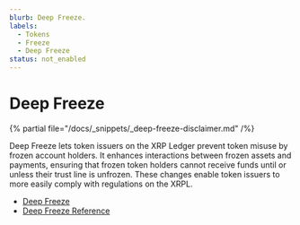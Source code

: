 ```yaml
---
blurb: Deep Freeze.
labels:
  - Tokens
  - Freeze
  - Deep Freeze
status: not_enabled
---
```

# Deep Freeze

{% partial file="/docs/_snippets/_deep-freeze-disclaimer.md" /%}

Deep Freeze lets token issuers on the XRP Ledger prevent token misuse by frozen account holders. It enhances interactions between frozen assets and payments, ensuring that frozen token holders cannot receive funds until or unless their trust line is unfrozen. These changes enable token issuers to more easily comply with regulations on the XRPL.

- [Deep Freeze](deep-freeze.md)
- [Deep Freeze Reference](reference/deep-freeze-reference.md)
